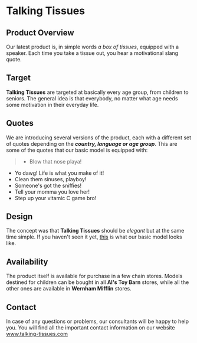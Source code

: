 # Talking Tissues

## Product Overview

Our latest product is, in simple words _a box of tissues_, equipped with a speaker.
Each time you take a tissue out, you hear a motivational slang quote.

## Target

**Talking Tissues** are targeted at basically every age group, from children to seniors.
The general idea is that everybody, no matter what age needs some motivation in their everyday life.

## Quotes

We are introducing several versions of the product, each with a different set of quotes depending on 
the **_country, language or age group_**. This are some of the quotes that our basic model
is equipped with:

>* Blow that nose playa!
* Yo dawg! Life is what you make of it!
* Clean them sinuses, playboy!
* Someone's got the sniffies!
* Tell your momma you love her!
* Step up your vitamic C game bro!


## Design

The concept was that **Talking Tissues** should be _elegant_ but at the same time simple.
If you haven't seen it yet, [this](https://image.ibb.co/bB5zEw/Bez_tytu_u.png) is what our
basic model looks like.

## Availability

The product itself is available for purchase in a few chain stores. Models destined for children 
can be bought in all **Al's Toy Barn** stores, while all the other ones are available in 
**Wernham Mifflin** stores.

## Contact

In case of any questions or problems, our consultants will be happy to help you.
You will find all the important contact information on our website www.talking-tissues.com


